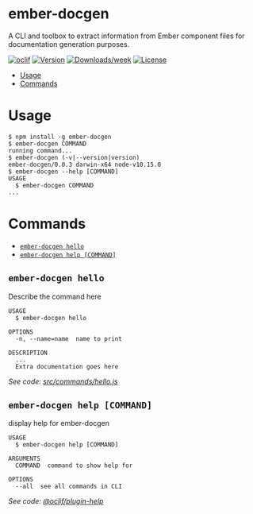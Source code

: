 ember-docgen
============

A CLI and toolbox to extract information from Ember component files for documentation generation purposes. 

[![oclif](https://img.shields.io/badge/cli-oclif-brightgreen.svg)](https://oclif.io)
[![Version](https://img.shields.io/npm/v/ember-docgen.svg)](https://npmjs.org/package/ember-docgen)
[![Downloads/week](https://img.shields.io/npm/dw/ember-docgen.svg)](https://npmjs.org/package/ember-docgen)
[![License](https://img.shields.io/npm/l/ember-docgen.svg)](https://github.com/rajasegar/ember-docgen/blob/master/package.json)

<!-- toc -->
* [Usage](#usage)
* [Commands](#commands)
<!-- tocstop -->
# Usage
<!-- usage -->
```sh-session
$ npm install -g ember-docgen
$ ember-docgen COMMAND
running command...
$ ember-docgen (-v|--version|version)
ember-docgen/0.0.3 darwin-x64 node-v10.15.0
$ ember-docgen --help [COMMAND]
USAGE
  $ ember-docgen COMMAND
...
```
<!-- usagestop -->
# Commands
<!-- commands -->
* [`ember-docgen hello`](#ember-docgen-hello)
* [`ember-docgen help [COMMAND]`](#ember-docgen-help-command)

## `ember-docgen hello`

Describe the command here

```
USAGE
  $ ember-docgen hello

OPTIONS
  -n, --name=name  name to print

DESCRIPTION
  ...
  Extra documentation goes here
```

_See code: [src/commands/hello.js](https://github.com/rajasegar/ember-docgen/blob/v0.0.3/src/commands/hello.js)_

## `ember-docgen help [COMMAND]`

display help for ember-docgen

```
USAGE
  $ ember-docgen help [COMMAND]

ARGUMENTS
  COMMAND  command to show help for

OPTIONS
  --all  see all commands in CLI
```

_See code: [@oclif/plugin-help](https://github.com/oclif/plugin-help/blob/v2.2.0/src/commands/help.ts)_
<!-- commandsstop -->

